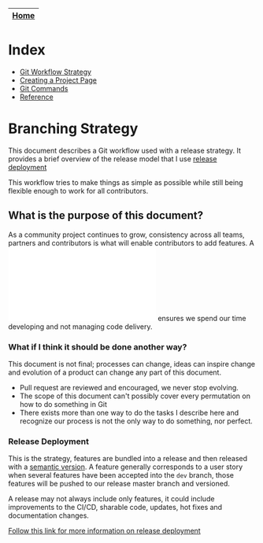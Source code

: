 | [Home](README.md)|
|-----|

# Index
- [Git Workflow Strategy](#gitflow.md)
- [Creating a Project Page](#gitpage.md)
- [Git Commands](#gitcmds.md)
- [Reference](#reference.md)

# Branching Strategy

This document describes a Git workflow used with a release strategy.  It 
provides a brief overview of the release model that I use
[release deployment](develop-release-deploy.md) 

This workflow tries to make things as simple as possible while still being
flexible enough to work for all contributors.

## What is the purpose of this document?

As a community project continues to grow, consistency across all teams, 
partners and contributors is what will enable contributors to add features.
A ![synchronous workflow](develop-release-deploy.md) ensures we spend our time
developing and not managing code delivery.

### What if I think it should be done another way?

This document is not final; processes can change, ideas can inspire change and
evolution of a product can change any part of this document. 

* Pull request are reviewed and encouraged, we never stop evolving. 
* The scope of this document can't possibly cover every permutation on how to
do something in Git
* There exists more than one way to do the tasks I describe here and recognize
our process is not the only way to do something, nor perfect.

### Release Deployment

This is the strategy, features are bundled into a release and then released
with a [semantic version](https://semver.org/). A feature generally corresponds
to a user story when several features have been accepted into the `dev` branch, 
those features will be pushed to our release master branch and versioned. 

A release may not always include only features, it could include improvements
to the CI/CD, sharable code, updates, hot fixes and documentation changes. 

[Follow this link for more information on release deployment](./develop-release-deploy.md)


